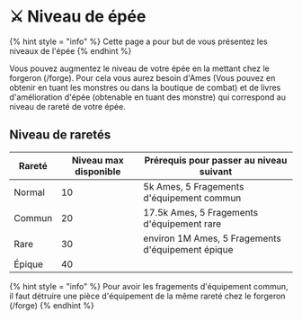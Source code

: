 # ⚔️​ Niveau de épée
{% hint style = "info" %} Cette page a pour but de vous présentez les niveaux de l'épée {% endhint %}

Vous pouvez augmentez le niveau de votre épée en la mettant chez le forgeron (/forge).
Pour cela vous aurez besoin d'Ames (Vous pouvez en obtenir en tuant les monstres ou dans la boutique de combat) et de livres d'amélioration d'épée (obtenable en tuant des monstre) qui correspond au niveau de rareté de votre épée.

## Niveau de raretés

| Rareté        | Niveau max disponible | Prérequis pour passer au niveau suivant |
| --------------| ------------- | -----------------------------------------------|
| Normal        | 10             | 5k Ames, 5 Fragements d'équipement commun      |
| Commun        | 20             | 17.5k Ames, 5 Fragements d'équipement rare     |
| Rare          | 30             | environ 1M Ames, 5 Fragements d'équipement épique|      
| Épique        | 40             | | 

{% hint style = "info" %} Pour avoir les fragements d'équipement commun, il faut détruire une pièce d'équipement de la même rareté chez le forgeron (/forge) {% endhint %}
